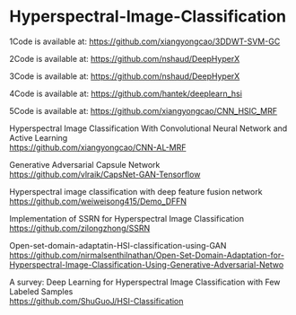 # Hyperspectral-Image-Classification

1Code is available at: https://github.com/xiangyongcao/3DDWT-SVM-GC  

2Code is available at: https://github.com/nshaud/DeepHyperX  

3Code is available at: https://github.com/nshaud/DeepHyperX  

4Code is available at: https://github.com/hantek/deeplearn_hsi  

5Code is available at: https://github.com/xiangyongcao/CNN_HSIC_MRF  

Hyperspectral Image Classification With Convolutional Neural Network and Active Learning  
https://github.com/xiangyongcao/CNN-AL-MRF  

Generative Adversarial Capsule Network  
https://github.com/vlraik/CapsNet-GAN-Tensorflow  

Hyperspectral image classification with deep feature fusion network  
https://github.com/weiweisong415/Demo_DFFN  
  
Implementation of SSRN for Hyperspectral Image Classification  
https://github.com/zilongzhong/SSRN  

Open-set-domain-adaptatin-HSI-classification-using-GAN  
https://github.com/nirmalsenthilnathan/Open-Set-Domain-Adaptation-for-Hyperspectral-Image-Classification-Using-Generative-Adversarial-Netwo  

A survey: Deep Learning for Hyperspectral Image Classification with Few Labeled Samples  
https://github.com/ShuGuoJ/HSI-Classification  



